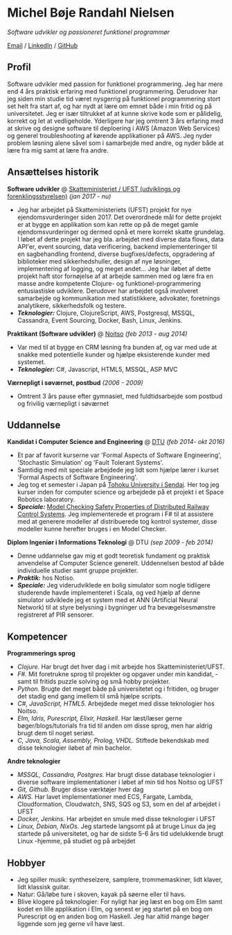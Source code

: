 # Michel Bøje Randahl Nielsen

_Software udvikler og passioneret funktionel programmør_

[Email](mailto:michel@randahl.net) / [LinkedIn](www.linkedin.com/in/michel-randahl) / [GitHub](https://github.com/michelrandahl)

## Profil
Software udvikler med passion for funktionel programmering. Jeg har mere end 4 års praktisk erfaring med funktionel programmering. Derudover har jeg siden min studie tid været nysgerrig på funktionel programmering stort set helt fra start af, og har nydt at lære om emnet både i min fritid og på universitetet. Jeg er især tiltrukket af at kunne skrive kode som er pålidelig, korrekt og let at vedligeholde.
Yderligere har jeg omtrent 3 års erfaring med at skrive og designe software til deploering i AWS (Amazon Web Services) og generel troubleshooting af kørende applikationer på AWS.
Jeg nyder problem løsning alene såvel som i samarbejde med andre, og nyder både at lære fra mig samt at lære fra andre.

## Ansættelses historik
**Software udvikler** @ [Skatteministeriet / UFST (udviklings og forenklingsstyrelsen)](https://www.ufst.dk/) _(jan 2017 - nu)_
- Jeg har arbejdet på Skatteministeriets (UFST) projekt for nye ejendomsvurderinger siden 2017. Det overordnede mål for dette projekt er at bygge en applikation som kan rette op på de meget gamle ejendomsvurderinger og dermed opnå et mere korrekt skatte grundelag. I løbet af dette projekt har jeg bla. arbejdet med diverse data flows, data API'er, event sourcing, data verificering, backend implementeringer til en sagbehandling frontend, diverse bugfixes/defects, opgradering af biblioteker med sikkerhedshuller, design af nye løsninger, implementering af logging, og meget andet... Jeg har iløbet af dette projekt haft stor fornøjelse af at arbejde sammen med og lære fra en masse andre kompetente Clojure- og funktionel-programmering entusiastiske udviklere. Derudover har arbejdet også involveret samarbejde og kommunikation med statistikkere, advokater, foretnings analytikere, sikkerhedsfolk og testere.
- **_Teknologier:_** Clojure, ClojureScript, AWS, Postgresql, MSSQL, Cassandra, Event Sourcing, Docker, Bash, Linux, Jenkins.

**Praktikant (Software udvikler)** @ [Noitso](https://www.noitso.dk/) _(feb 2013 - aug 2014)_
- Var med til at bygge en CRM løsning fra bunden af, og var med ude at snakke med potentielle kunder og hjælpe eksisterende kunder med systemet.
- **_Teknologier:_** C#, Javascript, HTML5, MSSQL, ASP MVC

**Værnepligt i søværnet, postbud** _(2006 - 2009)_
- Omtrent 3 års pause efter gymnasiet, med fuldtidsarbejde som postbud og frivilig værnepligt i søværnet

## Uddannelse

**Kandidat i Computer Science and Engineering** @ [DTU](https://www.dtu.dk/english/education/msc/programmes/computer_science_and_engineering) _(feb 2014- okt 2016)_
- Et par af favorit kurserne var 'Formal Aspects of Software Engineering', 'Stochastic Simulation' og 'Fault Tolerant Systems'.
- Samtidig med mit speciale arbejdede jeg lidt som hjælpe lærer i kurset 'Formal Aspects of Software Engineering'.
- Jeg tog et semester i Japan på [Tohoku University i Sendai](https://www.eng.tohoku.ac.jp/english/). Her tog jeg kurser inden for computer science og arbejdede på et projekt i et Space Robotics laboratory.
- **_Speciale:_** [Model Checking Safety Properties of Distributed Railway Control Systems](http://www2.imm.dtu.dk/pubdb/edoc/imm6955.pdf). Jeg implementerede et program i F# til at assistere med at generere modeller af distribuerede tog kontrol systemer, disse modeller kunne herefter bruges i en Model Checker.

**Diplom Ingeniør i Informations Teknologi** @ DTU _(sep 2009 - feb 2014)_
- Denne uddannelse gav mig et godt teoretisk fundament og praktisk anvendelse af Computer Science generelt. Uddennelsen bestod af både individuelle studier samt gruppe projekter.
- **_Praktik:_** hos Notiso.
- **_Speciale:_** Jeg viderudviklede en bolig simulator som nogle tidligere studerende havde implementeret i Scala, og ved hjælp af denne simulator udviklede jeg et system med et ANN (Artificial Neural Network) til at styre belysning i bygninger ud fra bevægelsesmønstre registreret af PIR sensorer.

## Kompetencer
**Programmerings sprog**
- *Clojure.* Har brugt det hver dag i mit arbejde hos Skatteministeriet/UFST.
- *F#.* Mit foretrukne sprog til projekter og opgaver under min kandidat, -samt til fritids puzzle solving og små hobby projekter.
- *Python.* Brugte det meget både på universitetet og i fritiden, og bruger det stadig end gang imellem til små hjælpe scripts.
- *C#, JavaScript, HTML5.* Arbejdede meget med disse teknologier hos Noitso.
- *Elm, Idris, Purescript, Elixir, Haskell.* Har læst/læser gerne bøger/blogs/tutorials fra tid til anden om disse sprog, men har aldrig brugt dem til noget seriøst.
- *C, Java, Scala, Assembly, Prolog, VHDL.* Stiftede bekendskab med disse teknologier iløbet af min bachelor.

**Andre teknologier**
- *MSSQL, Cassandra, Postgres.* Har brugt disse database teknologier i diverse software implementationer i løbet af min tid hos Noitso og UFST
- *Git, Github.* Bruger disse værktøjer hver dag
- *AWS.* Har lavet implementationer med ECS, Fargate, Lambda, Cloudformation, Cloudwatch, SNS, SQS og S3, som en del af arbejdet i UFST
- *Docker, Jenkins.* Har arbejdet en smule med disse teknologier i UFST
- *Linux, Debian, NixOs.* Jeg startede langsomt på at bruge Linux da jeg startede på universitetet, og har de sidste 5-6 års tid udelukkende brugt Linux -hjemme, på studiet og på arbejdet

## Hobbyer
- Jeg spiller musik: syntheseizere, samplere, trommemaskiner, lidt klaver, lidt klassisk guitar.
- Natur: Gå/løbe ture i skoven, kayak på søerne eller til havs.
- Blive klogere på teknologier: For nyligt har jeg læst en bog om Elm samt kodet en lille applikation i Elm, og senest er jeg startet på en bog om Purescript og en anden bog om Haskell. Jeg har altid mange bøger liggende som jeg gerne vil have læst.
